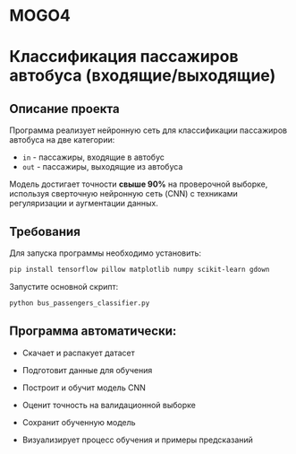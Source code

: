 # MOGO4
# Классификация пассажиров автобуса (входящие/выходящие)

## Описание проекта
Программа реализует нейронную сеть для классификации пассажиров автобуса на две категории:
- `in` - пассажиры, входящие в автобус
- `out` - пассажиры, выходящие из автобуса

Модель достигает точности **свыше 90%** на проверочной выборке, используя сверточную нейронную сеть (CNN) с техниками регуляризации и аугментации данных.

## Требования
Для запуска программы необходимо установить:
```bash
pip install tensorflow pillow matplotlib numpy scikit-learn gdown
```
Запустите основной скрипт:
```bash
python bus_passengers_classifier.py
```
## Программа автоматически:

- Скачает и распакует датасет

- Подготовит данные для обучения

- Построит и обучит модель CNN

- Оценит точность на валидационной выборке

- Сохранит обученную модель

- Визуализирует процесс обучения и примеры предсказаний
